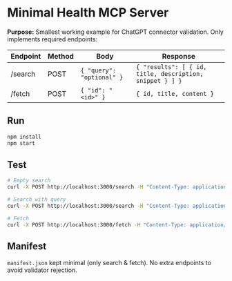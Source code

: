 # Minimal Health MCP Server

**Purpose:** Smallest working example for ChatGPT connector validation.
Only implements required endpoints:

| Endpoint | Method | Body | Response |
|----------|--------|------|----------|
| /search  | POST   | `{ "query": "optional" }` | `{ "results": [ { id, title, description, snippet } ] }` |
| /fetch   | POST   | `{ "id": "<id>" }` | `{ id, title, content }` |

## Run

```bash
npm install
npm start
```

## Test

```bash
# Empty search
curl -X POST http://localhost:3000/search -H "Content-Type: application/json" -d '{}'

# Search with query
curl -X POST http://localhost:3000/search -H "Content-Type: application/json" -d '{"query":"blood"}'

# Fetch
curl -X POST http://localhost:3000/fetch -H "Content-Type: application/json" -d '{"id":"bp-001"}'
```

## Manifest

`manifest.json` kept minimal (only search & fetch). No extra endpoints to avoid validator rejection.

